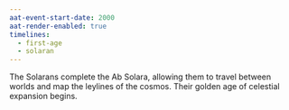 ```yaml
---
aat-event-start-date: 2000
aat-render-enabled: true
timelines:
  - first-age
  - solaran
---
```


The Solarans complete the Ab Solara, allowing them to travel between worlds and map the leylines of the cosmos. Their golden age of celestial expansion begins.
